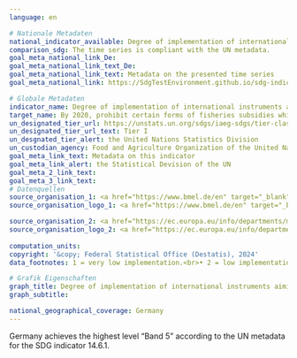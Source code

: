 ```yaml
---
language: en    

# Nationale Metadaten    
national_indicator_available: Degree of implementation of international instruments aiming to combat illegal, unreported and unregulated fishing    
comparison_sdg: The time series is compliant with the UN metadata.    
goal_meta_national_link_De: 
goal_meta_national_link_text_De: 
goal_meta_national_link_text: Metadata on the presented time series
goal_meta_national_link: https://SdgTestEnvironment.github.io/sdg-indicators/public/Meta/14.6.1.pdf    

# Globale Metadaten    
indicator_name: Degree of implementation of international instruments aiming to combat illegal, unreported and unregulated fishing    
target_name: By 2020, prohibit certain forms of fisheries subsidies which contribute to overcapacity and overfishing, eliminate subsidies that contribute to illegal, unreported and unregulated fishing and refrain from introducing new such subsidies, recognizing that appropriate and effective special and differential treatment for developing and least developed countries should be an integral part of the World Trade Organization fisheries subsidies negotiation    
un_designated_tier_url: https://unstats.un.org/sdgs/iaeg-sdgs/tier-classification/    
un_designated_tier_url_text: Tier I    
un_desgnated_tier_alert: the United Nations Statistics Division    
un_custodian_agency: Food and Agriculture Organization of the United Nations (FAO)    
goal_meta_link_text: Metadata on this indicator    
goal_meta_link_alert: the Statistical Devision of the UN    
goal_meta_2_link_text:     
goal_meta_3_link_text:         
# Datenquellen
source_organisation_1: <a href="https://www.bmel.de/en" target="_blank"> Federal Ministry of Food and Agriculture </a>
source_organisation_logo_1: <a href="https://www.bmel.de/en" target="_blank"><img src="https://sdg-indikatoren.de/public/OrgImgEn/bmel.png" alt="Logo bmel" style="height:60px; width:148px"/></a>

source_organisation_2: <a href="https://ec.europa.eu/info/departments/maritime-affairs-and-fisheries_en" target="_blank"> Directorate-General Maritime Affairs and Fisheries (MARE) </a>
source_organisation_logo_2: <a href="https://ec.europa.eu/info/departments/maritime-affairs-and-fisheries_en" target="_blank"><img src="https://sdg-indikatoren.de/public/OrgImgEn/europeancommission.png" alt="Logo europeancommission" style="height:60px; width:148px"/></a>
    
computation_units:     
copyright: '&copy; Federal Statistical Office (Destatis), 2024'    
data_footnotes: 1 = very low implementation.<br>• 2 = low implementation.<br>• 3 = medium implementation.<br>• 4 = high implementation.<br>• 5 = very high implementation.<br>• Data is only available from 2018.    

# Grafik Eigenschaften    
graph_title: Degree of implementation of international instruments aiming to combat illegal, unreported and unregulated fishing
graph_subtitle:     

national_geographical_coverage: Germany    
---
```



Germany achieves the highest level “Band 5” according to the UN metadata for the SDG indicator 14.6.1.